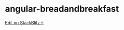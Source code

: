 # angular-breadandbreakfast

[Edit on StackBlitz ⚡️](https://stackblitz.com/edit/angular-breadandbreakfast)